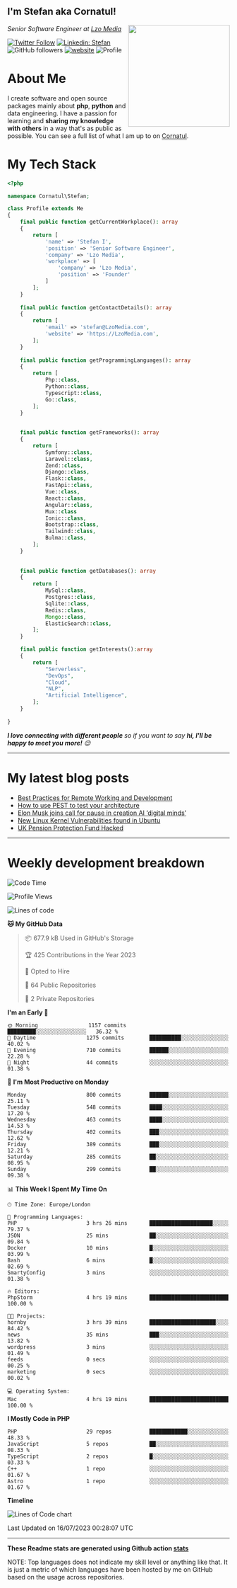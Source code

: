 <h2>I'm Stefan aka Cornatul! </h2>
<img align='right' src="https://i.giphy.com/media/YePKU8cVoIF3afvi8s/giphy.webp" width="230">
<p><em>Senior Software Engineer at <a href="https:/lzomedia.com/">Lzo Media
</a>
</em></p>

[![Twitter Follow](https://img.shields.io/twitter/follow/cornatul?label=Follow)](https://twitter.com/intent/follow?screen_name=cornatul)
[![Linkedin: Stefan](https://img.shields.io/badge/cornatul-blue?style=flat-square&logo=Linkedin&logoColor=white&link=https://www.linkedin.com/in/cornatul/)](https://www.linkedin.com/in/cornatul/)
![GitHub followers](https://img.shields.io/github/followers/cornatul?label=Follow&style=social)
[![website](https://img.shields.io/badge/Website-46a2f1.svg?&style=flat-square&logo=Google-Chrome&logoColor=white&link=https://cornatul.com/)](https://cornatul.com/)
![Profile](https://visitor-badge.glitch.me/badge?page_id=cornatul.cornatul)



# About Me
I create software and open source packages mainly about **php**, **python** and data engineering. 
I have a passion for learning and **sharing my knowledge with others** in a way that's as public as possible. 
You can see a full list of what I am up to on [Cornatul](https://lzomedia.com).


# My Tech Stack

```php
<?php

namespace Cornatul\Stefan;

class Profile extends Me
{
    final public function getCurrentWorkplace(): array
    {
        return [
            'name' => 'Stefan I',
            'position' => 'Senior Software Engineer',
            'company' => 'Lzo Media',
            'workplace' => [
                'company' => 'Lzo Media',
                'position' => 'Founder'         
            ]
        ];
    }
    
    final public function getContactDetails(): array
    {
        return [
            'email' => 'stefan@LzoMedia.com',
            'website' => 'https://LzoMedia.com',
        ];
    }
    
    final public function getProgrammingLanguages(): array
    {
        return [
            Php::class,
            Python::class,
            Typescript::class,
            Go::class,
        ];
    }
    
    
    final public function getFrameworks(): array
    {
        return [
            Symfony::class,
            Laravel::class,
            Zend::class,
            Django::class,
            Flask::class,
            FastApi::class,
            Vue::class,
            React::class,
            Angular::class,
            Mux::class
            Ionic::class,
            Bootstrap::class,
            Tailwind::class,
            Bulma::class,
        ];
    }
    
    
    final public function getDatabases(): array
    {
        return [
            MySql::class,
            Postgres::class,
            Sqlite::class,
            Redis::class,
            Mongo::class,
            ElasticSearch::class,
        ];
    }

    final public function getInterests():array
    {
        return [
            "Serverless",
            "DevOps",
            "Cloud",
            "NLP",
            "Artificial Intelligence",
        ];
    }
   
}
```
 <em><b>I love connecting with different people</b> so if you want to say <b>hi, I'll be happy to meet you more!</b> 😊</em>

---
# My latest blog posts
<!-- BLOG-POST-LIST:START -->
- [Best Practices for Remote Working and Development](https://lzomedia.com/best-practices-for-remote-working-and-development/)
- [How to use PEST to test your architecture](https://lzomedia.com/how-to-use-pest-to-test-your-architecture/)
- [Elon Musk joins call for pause in creation  AI ‘digital minds’](https://lzomedia.com/elon-musk-joins-call-for-pause-in-creation-ai-digital-minds/)
- [New Linux Kernel Vulnerabilities found in Ubuntu](https://lzomedia.com/linux-kernel-vulnerabilities-in-ubuntu/)
- [UK Pension Protection Fund Hacked](https://lzomedia.com/uk-pension-protection-fund-hacked/)
<!-- BLOG-POST-LIST:END -->

---
# Weekly development breakdown
<!--START_SECTION:waka-->
![Code Time](http://img.shields.io/badge/Code%20Time-211%20hrs%2040%20mins-blue)

![Profile Views](http://img.shields.io/badge/Profile%20Views-3-blue)

![Lines of code](https://img.shields.io/badge/From%20Hello%20World%20I%27ve%20Written-16.9%20million%20lines%20of%20code-blue)

**🐱 My GitHub Data** 

> 📦 677.9 kB Used in GitHub's Storage 
 > 
> 🏆 425 Contributions in the Year 2023
 > 
> 💼 Opted to Hire
 > 
> 📜 64 Public Repositories 
 > 
> 🔑 2 Private Repositories 
 > 
**I'm an Early 🐤** 

```text
🌞 Morning                1157 commits        █████████░░░░░░░░░░░░░░░░   36.32 % 
🌆 Daytime                1275 commits        ██████████░░░░░░░░░░░░░░░   40.02 % 
🌃 Evening                710 commits         ██████░░░░░░░░░░░░░░░░░░░   22.28 % 
🌙 Night                  44 commits          ░░░░░░░░░░░░░░░░░░░░░░░░░   01.38 % 
```
📅 **I'm Most Productive on Monday** 

```text
Monday                   800 commits         ██████░░░░░░░░░░░░░░░░░░░   25.11 % 
Tuesday                  548 commits         ████░░░░░░░░░░░░░░░░░░░░░   17.20 % 
Wednesday                463 commits         ████░░░░░░░░░░░░░░░░░░░░░   14.53 % 
Thursday                 402 commits         ███░░░░░░░░░░░░░░░░░░░░░░   12.62 % 
Friday                   389 commits         ███░░░░░░░░░░░░░░░░░░░░░░   12.21 % 
Saturday                 285 commits         ██░░░░░░░░░░░░░░░░░░░░░░░   08.95 % 
Sunday                   299 commits         ██░░░░░░░░░░░░░░░░░░░░░░░   09.38 % 
```


📊 **This Week I Spent My Time On** 

```text
🕑︎ Time Zone: Europe/London

💬 Programming Languages: 
PHP                      3 hrs 26 mins       ████████████████████░░░░░   79.37 % 
JSON                     25 mins             ██░░░░░░░░░░░░░░░░░░░░░░░   09.84 % 
Docker                   10 mins             █░░░░░░░░░░░░░░░░░░░░░░░░   03.99 % 
Bash                     6 mins              █░░░░░░░░░░░░░░░░░░░░░░░░   02.69 % 
SmartyConfig             3 mins              ░░░░░░░░░░░░░░░░░░░░░░░░░   01.38 % 

🔥 Editors: 
PhpStorm                 4 hrs 19 mins       █████████████████████████   100.00 % 

🐱‍💻 Projects: 
hornby                   3 hrs 39 mins       █████████████████████░░░░   84.42 % 
news                     35 mins             ███░░░░░░░░░░░░░░░░░░░░░░   13.82 % 
wordpress                3 mins              ░░░░░░░░░░░░░░░░░░░░░░░░░   01.49 % 
feeds                    0 secs              ░░░░░░░░░░░░░░░░░░░░░░░░░   00.25 % 
marketing                0 secs              ░░░░░░░░░░░░░░░░░░░░░░░░░   00.02 % 

💻 Operating System: 
Mac                      4 hrs 19 mins       █████████████████████████   100.00 % 
```

**I Mostly Code in PHP** 

```text
PHP                      29 repos            ████████████░░░░░░░░░░░░░   48.33 % 
JavaScript               5 repos             ██░░░░░░░░░░░░░░░░░░░░░░░   08.33 % 
TypeScript               2 repos             █░░░░░░░░░░░░░░░░░░░░░░░░   03.33 % 
C++                      1 repo              ░░░░░░░░░░░░░░░░░░░░░░░░░   01.67 % 
Astro                    1 repo              ░░░░░░░░░░░░░░░░░░░░░░░░░   01.67 % 
```



**Timeline**

![Lines of Code chart](https://raw.githubusercontent.com/Cornatul/Cornatul/master/assets/bar_graph.png)


 Last Updated on 16/07/2023 00:28:07 UTC
<!--END_SECTION:waka-->


---


**These Readme stats are generated using Github action [stats](https://github.com/cornatul/stats)**

NOTE: Top languages does not indicate my skill level or anything like that. 
It is just a metric of which languages have been hosted by me on GitHub based on the usage across repositories. 
